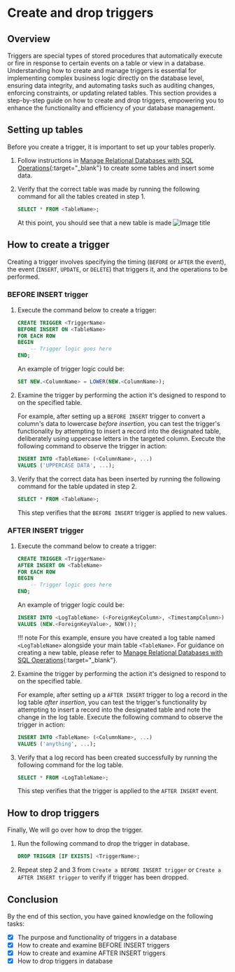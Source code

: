 # Create and drop triggers

## Overview
Triggers are special types of stored procedures that automatically execute or fire in response to certain events on a table or view in a database. Understanding how to create and manage triggers is essential for implementing complex business logic directly on the database level, ensuring data integrity, and automating tasks such as auditing changes, enforcing constraints, or updating related tables. This section provides a step-by-step guide on how to create and drop triggers, empowering you to enhance the functionality and efficiency of your database management.


## Setting up tables
Before you create a trigger, it is important to set up your tables properly.

1. Follow instructions in [Manage Relational Databases with SQL Operations](task1.md){:target="_blank"} to create some tables and insert some data.


2. Verify that the correct table was made by running the following command for all the tables created in step 1. 
    ``` sql
    SELECT * FROM <TableName>;
    ```

    At this point, you should see that a new table is made 
    ![Image title](https://dummyimage.com/600x400/eee/aaa)

## How to create a trigger
Creating a trigger involves specifying the timing (`BEFORE` or `AFTER` the event), the event (`INSERT`, `UPDATE`, or `DELETE`) that triggers it, and the operations to be performed.

### BEFORE INSERT trigger
1. Execute the command below to create a trigger:
    ``` sql
    CREATE TRIGGER <TriggerName>
    BEFORE INSERT ON <TableName>
    FOR EACH ROW
    BEGIN
        -- Trigger logic goes here
    END;
    ```

    An example of trigger logic could be:
    ``` sql
    SET NEW.<ColumnName> = LOWER(NEW.<ColumnName>);
    ```

2. Examine the trigger by performing the action it's designed to respond to on the specified table.

    For example, after setting up a `BEFORE INSERT` trigger to convert a column's data to lowercase *before insertion*, you can test the trigger's functionality by attempting to insert a record into the designated table, deliberately using uppercase letters in the targeted column. Execute the following command to observe the trigger in action:
    ``` sql
    INSERT INTO <TableName> (<ColumnName>, ...)
    VALUES ('UPPERCASE DATA', ...);
    ```

3. Verify that the correct data has been inserted by running the following command for the table updated in step 2. 
    ``` sql
    SELECT * FROM <TableName>;
    ```

    This step verifies that the `BEFORE INSERT` trigger is applied to new values.

### AFTER INSERT trigger
1. Execute the command below to create a trigger:
    ``` sql
    CREATE TRIGGER <TriggerName>
    AFTER INSERT ON <TableName>
    FOR EACH ROW
    BEGIN
        -- Trigger logic goes here
    END;
    ```

    An example of trigger logic could be:
    ``` sql
    INSERT INTO <LogTableName> (<ForeignKeyColumn>, <TimestampColumn>)
    VALUES (NEW.<ForeignKeyValue>, NOW());
    ```
    !!! note
        For this example, ensure you have created a log table named `<LogTableName>` alongside your main table `<TableName>`. For guidance on creating a new table, please refer to [Manage Relational Databases with SQL Operations](task1.md){:target="_blank"}.

2. Examine the trigger by performing the action it's designed to respond to on the specified table.

    For example, after setting up a `AFTER INSERT` trigger to log a record in the log table *after insertion*, you can test the trigger's functionality by attempting to insert a record into the designated table and note the change in the log table. Execute the following command to observe the trigger in action:
    ``` sql
    INSERT INTO <TableName> (<ColumnName>, ...)
    VALUES ('anything', ...);
    ```

3. Verify that a log record has been created successfully by running the following command for the log table. 
    ``` sql
    SELECT * FROM <LogTableName>;
    ```

    This step verifies that the trigger is applied to the `AFTER INSERT` event.

## How to drop triggers
Finally, We will go over how to drop the trigger. 

1. Run the following command to drop the trigger in database.
    ``` sql
    DROP TRIGGER [IF EXISTS] <TriggerName>;
    ```

2. Repeat step 2 and 3 from `Create a BEFORE INSERT trigger` or `Create a AFTER INSERT trigger` to verify if trigger has been dropped.



## Conclusion
By the end of this section, you have gained knowledge on the following tasks:

- [x] The purpose and functionality of triggers in a database
- [x] How to create and examine BEFORE INSERT triggers
- [x] How to create and examine AFTER INSERT triggers
- [x] How to drop triggers in database
